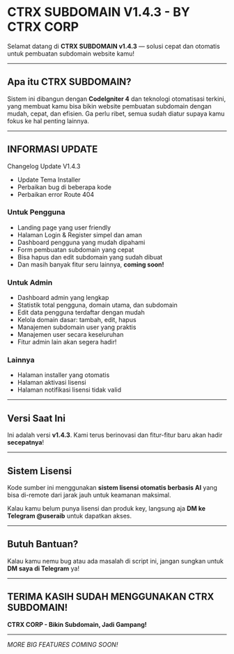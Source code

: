 # CTRX SUBDOMAIN V1.4.3 - BY CTRX CORP

Selamat datang di **CTRX SUBDOMAIN v1.4.3** — solusi cepat dan otomatis untuk pembuatan subdomain website kamu!

---

## Apa itu CTRX SUBDOMAIN?

Sistem ini dibangun dengan **CodeIgniter 4** dan teknologi otomatisasi terkini, yang membuat kamu bisa bikin website pembuatan subdomain dengan mudah, cepat, dan efisien. Ga perlu ribet, semua sudah diatur supaya kamu fokus ke hal penting lainnya.

---

## INFORMASI UPDATE
Changelog Update V1.4.3
- Update Tema Installer
- Perbaikan bug di beberapa kode
- Perbaikan error Route 404

### Untuk Pengguna
- Landing page yang user friendly  
- Halaman Login & Register simpel dan aman  
- Dashboard pengguna yang mudah dipahami  
- Form pembuatan subdomain yang cepat  
- Bisa hapus dan edit subdomain yang sudah dibuat  
- Dan masih banyak fitur seru lainnya, **coming soon!**

### Untuk Admin  
- Dashboard admin yang lengkap  
- Statistik total pengguna, domain utama, dan subdomain  
- Edit data pengguna terdaftar dengan mudah  
- Kelola domain dasar: tambah, edit, hapus  
- Manajemen subdomain user yang praktis  
- Manajemen user secara keseluruhan  
- Fitur admin lain akan segera hadir!

### Lainnya  
- Halaman installer yang otomatis  
- Halaman aktivasi lisensi  
- Halaman notifikasi lisensi tidak valid  

---

## Versi Saat Ini

Ini adalah versi **v1.4.3**. Kami terus berinovasi dan fitur-fitur baru akan hadir **secepatnya**!

---

## Sistem Lisensi

Kode sumber ini menggunakan **sistem lisensi otomatis berbasis AI** yang bisa di-remote dari jarak jauh untuk keamanan maksimal.

Kalau kamu belum punya lisensi dan produk key, langsung aja **DM ke Telegram @useraib** untuk dapatkan akses.

---

## Butuh Bantuan?

Kalau kamu nemu bug atau ada masalah di script ini, jangan sungkan untuk **DM saya di Telegram** ya!

---

## TERIMA KASIH SUDAH MENGGUNAKAN CTRX SUBDOMAIN!  
**CTRX CORP - Bikin Subdomain, Jadi Gampang!**

---

*MORE BIG FEATURES COMING SOON!*
